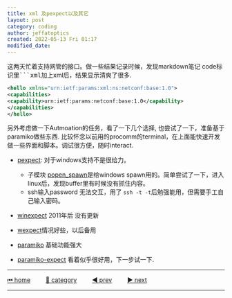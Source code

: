 ```yaml
---
title: xml 及pexpect以及其它
layout: post
category: coding
author: jeffatoptics
created: 2022-05-13 Fri 01:17
modified_date:
---
```


这两天忙着支持网管的接口。做一些结果记录时候，发现markdown笔记 code标识里<kbd>```xml</kbd>加上xml后，结果显示清爽了很多. 

```xml
<hello xmlns="urn:ietf:params:xml:ns:netconf:base:1.0">
<capabilities>
<capability>urn:ietf:params:netconf:base:1.0</capability>
</capabilities>
</hello>
```
另外考虑做一下Autmoation的任务，看了一下几个选择, 也尝试了一下，准备基于paramiko做些东西.
比较怀念以前用的procomm的terminal，在上面能快速开发做一些界面和脚本。调试很方便，随时interact.

- [pexpect](https://pexpect.readthedocs.io/en/stable/): 对于windows支持不是很给力。
    - 子模块 [popen_spawn](https://pexpect.readthedocs.io/en/stable/api/popen_spawn.html)是给windows spawn用的。简单尝试了一下，进入linux后，发现buffer里有时候没有抓住内容。
    - ssh输入password 无法交互，用了 `ssh -t -t`后勉强能用，但需要手工自己输入密码。
- [winexpect](https://github.com/geertj/winpexpect) 2011年后 没有更新

- [wexpect](https://github.com/raczben/wexpect)情况好些，以后备用

- [paramiko](https://github.com/paramiko/paramiko) 基础功能强大

- [paramiko-expect](https://github.com/fgimian/paramiko-expect) 看着似乎很好用，下一步试一下.

---

[⏮ home](../index.md) &nbsp; &nbsp; &nbsp; &nbsp; [🔀 category](../category.md) &nbsp; &nbsp; &nbsp; &nbsp; [◀️ prev](./2022-05-08-summer-coming.md) &nbsp; &nbsp; &nbsp; &nbsp; [▶️ next]()

---
